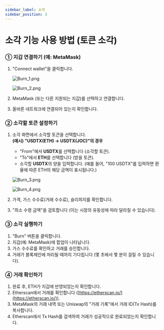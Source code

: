 ```yaml
---
sidebar_label: 소각
sidebar_position: 3
---
```


# 소각 기능 사용 방법 (토큰 소각)

### **① 지갑 연결하기 (예: MetaMask)**

1. "Connect wallet"을 클릭합니다.
    
    ![Burn_1.png](/img/docs/Burn_1.png)

    ![Burn_2.png](/img/docs/Burn_2.png)
        
2. MetaMask (또는 다른 지원되는 지갑)를 선택하고 연결합니다.
3. 올바른 네트워크에 연결되어 있는지 확인합니다.

### **② 소각할 토큰 설정하기**

1. 소각 화면에서 소각할 토큰을 선택합니다.  
   **(예시) "USDTX(ETH) → USDTX(JOC)"의 경우**  
   - "From"에서 **USDTX**를 선택합니다 (소각할 토큰).  
   - "To"에서 **ETH**를 선택합니다 (받을 토큰).  
   - 소각할 **USDTX**의 양을 입력합니다. (예를 들어, "100 USDTX"를 입력하면 환율에 따른 ETH의 해당 금액이 표시됩니다.)
    
    ![Burn_3.png](/img/docs/Burn_3.png)
    
    ![Burn_4.png](/img/docs/Burn_4.png)
    
2. 가격, 가스 수수료(거래 수수료), 슬리피지를 확인합니다.  
3. "최소 수령 금액"을 검토합니다 (이는 시장의 유동성에 따라 달라질 수 있습니다).

### **③ 소각 실행하기**

1. "Burn" 버튼을 클릭합니다.  
2. 지갑(예: MetaMask)에 팝업이 나타납니다.  
3. 가스 수수료를 확인하고 거래를 승인합니다.  
4. 거래가 블록체인에 처리될 때까지 기다립니다 (몇 초에서 몇 분이 걸릴 수 있습니다).

### **④ 거래 확인하기**

1. 완료 후, ETH가 지갑에 반영되었는지 확인합니다.  
2. Etherscan에서 거래를 확인합니다 ([https://etherscan.io/](https://etherscan.io/)).  
3. MetaMask의 거래 내역 또는 Uniswap의 "거래 기록"에서 거래 ID(Tx Hash)를 복사합니다.  
4. Etherscan에서 Tx Hash를 검색하여 거래가 성공적으로 완료되었는지 확인합니다.